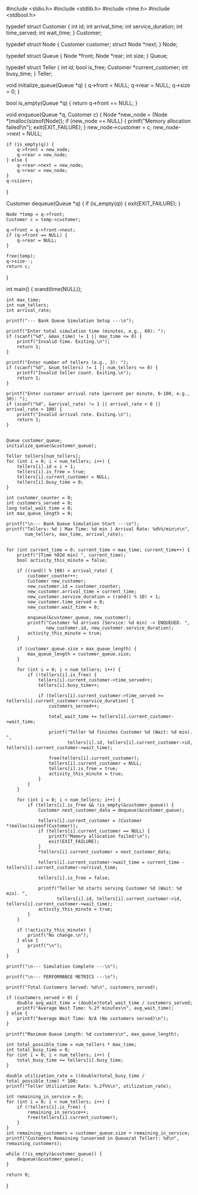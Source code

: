 #include <stdio.h>
#include <stdlib.h>
#include <time.h>
#include <stdbool.h>

typedef struct Customer {
    int id;
    int arrival_time;
    int service_duration;
    int time_served;
    int wait_time;
} Customer;

typedef struct Node {
    Customer customer;
    struct Node *next;
} Node;

typedef struct Queue {
    Node *front;
    Node *rear;
    int size;
} Queue;

typedef struct Teller {
    int id;
    bool is_free;
    Customer *current_customer;
    int busy_time;
} Teller;

void initialize_queue(Queue *q) {
    q->front = NULL;
    q->rear = NULL;
    q->size = 0;
}

bool is_empty(Queue *q) {
    return q->front == NULL;
}

void enqueue(Queue *q, Customer c) {
    Node *new_node = (Node *)malloc(sizeof(Node));
    if (new_node == NULL) {
        printf("Memory allocation failed!\n");
        exit(EXIT_FAILURE);
    }
    new_node->customer = c;
    new_node->next = NULL;

    if (is_empty(q)) {
        q->front = new_node;
        q->rear = new_node;
    } else {
        q->rear->next = new_node;
        q->rear = new_node;
    }
    q->size++;
}

Customer dequeue(Queue *q) {
    if (is_empty(q)) {
        exit(EXIT_FAILURE);
    }

    Node *temp = q->front;
    Customer c = temp->customer;

    q->front = q->front->next;
    if (q->front == NULL) {
        q->rear = NULL;
    }

    free(temp);
    q->size--;
    return c;
}

int main() {
    srand(time(NULL));

    int max_time;
    int num_tellers;
    int arrival_rate;

    printf("--- Bank Queue Simulation Setup ---\n");

    printf("Enter total simulation time (minutes, e.g., 60): ");
    if (scanf("%d", &max_time) != 1 || max_time <= 0) {
        printf("Invalid time. Exiting.\n");
        return 1;
    }

    printf("Enter number of tellers (e.g., 3): ");
    if (scanf("%d", &num_tellers) != 1 || num_tellers <= 0) {
        printf("Invalid teller count. Exiting.\n");
        return 1;
    }

    printf("Enter customer arrival rate (percent per minute, 0-100, e.g., 30): ");
    if (scanf("%d", &arrival_rate) != 1 || arrival_rate < 0 || arrival_rate > 100) {
        printf("Invalid arrival rate. Exiting.\n");
        return 1;
    }


    Queue customer_queue;
    initialize_queue(&customer_queue);

    Teller tellers[num_tellers];
    for (int i = 0; i < num_tellers; i++) {
        tellers[i].id = i + 1;
        tellers[i].is_free = true;
        tellers[i].current_customer = NULL;
        tellers[i].busy_time = 0;
    }

    int customer_counter = 0;
    int customers_served = 0;
    long total_wait_time = 0;
    int max_queue_length = 0;

    printf("\n--- Bank Queue Simulation Start ---\n");
    printf("Tellers: %d | Max Time: %d min | Arrival Rate: %d%%/min\n\n",
           num_tellers, max_time, arrival_rate);


    for (int current_time = 0; current_time < max_time; current_time++) {
        printf("[Time %02d min] ", current_time);
        bool activity_this_minute = false;

        if ((rand() % 100) < arrival_rate) {
            customer_counter++;
            Customer new_customer;
            new_customer.id = customer_counter;
            new_customer.arrival_time = current_time;
            new_customer.service_duration = (rand() % 10) + 1;
            new_customer.time_served = 0;
            new_customer.wait_time = 0;

            enqueue(&customer_queue, new_customer);
            printf("Customer %d arrives (Service: %d min) -> ENQUEUED. ",
                   new_customer.id, new_customer.service_duration);
            activity_this_minute = true;
        }

        if (customer_queue.size > max_queue_length) {
            max_queue_length = customer_queue.size;
        }

        for (int i = 0; i < num_tellers; i++) {
            if (!tellers[i].is_free) {
                tellers[i].current_customer->time_served++;
                tellers[i].busy_time++;

                if (tellers[i].current_customer->time_served >= tellers[i].current_customer->service_duration) {
                    customers_served++;

                    total_wait_time += tellers[i].current_customer->wait_time;

                    printf("Teller %d finishes Customer %d (Wait: %d min). ",
                           tellers[i].id, tellers[i].current_customer->id, tellers[i].current_customer->wait_time);

                    free(tellers[i].current_customer);
                    tellers[i].current_customer = NULL;
                    tellers[i].is_free = true;
                    activity_this_minute = true;
                }
            }
        }

        for (int i = 0; i < num_tellers; i++) {
            if (tellers[i].is_free && !is_empty(&customer_queue)) {
                Customer next_customer_data = dequeue(&customer_queue);

                tellers[i].current_customer = (Customer *)malloc(sizeof(Customer));
                if (tellers[i].current_customer == NULL) {
                    printf("Memory allocation failed!\n");
                    exit(EXIT_FAILURE);
                }
                *tellers[i].current_customer = next_customer_data;

                tellers[i].current_customer->wait_time = current_time - tellers[i].current_customer->arrival_time;

                tellers[i].is_free = false;

                printf("Teller %d starts serving Customer %d (Wait: %d min). ",
                       tellers[i].id, tellers[i].current_customer->id, tellers[i].current_customer->wait_time);
                activity_this_minute = true;
            }
        }

        if (!activity_this_minute) {
            printf("No change.\n");
        } else {
            printf("\n");
        }
    }

    printf("\n--- Simulation Complete ---\n");

    printf("\n--- PERFORMANCE METRICS ---\n");

    printf("Total Customers Served: %d\n", customers_served);

    if (customers_served > 0) {
        double avg_wait_time = (double)total_wait_time / customers_served;
        printf("Average Wait Time: %.2f minutes\n", avg_wait_time);
    } else {
        printf("Average Wait Time: N/A (No customers served)\n");
    }

    printf("Maximum Queue Length: %d customers\n", max_queue_length);

    int total_possible_time = num_tellers * max_time;
    int total_busy_time = 0;
    for (int i = 0; i < num_tellers; i++) {
        total_busy_time += tellers[i].busy_time;
    }

    double utilization_rate = ((double)total_busy_time / total_possible_time) * 100;
    printf("Teller Utilization Rate: %.2f%%\n", utilization_rate);

    int remaining_in_service = 0;
    for (int i = 0; i < num_tellers; i++) {
        if (!tellers[i].is_free) {
            remaining_in_service++;
            free(tellers[i].current_customer);
        }
    }
    int remaining_customers = customer_queue.size + remaining_in_service;
    printf("Customers Remaining (unserved in Queue/at Teller): %d\n", remaining_customers);

    while (!is_empty(&customer_queue)) {
        dequeue(&customer_queue);
    }

    return 0;
}
